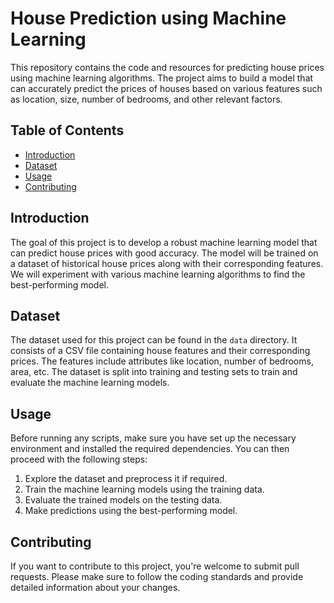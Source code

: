 # House Prediction using Machine Learning

This repository contains the code and resources for predicting house prices using machine learning algorithms. The project aims to build a model that can accurately predict the prices of houses based on various features such as location, size, number of bedrooms, and other relevant factors.

## Table of Contents

- [Introduction](#introduction)
- [Dataset](#dataset)
- [Usage](#usage)
- [Contributing](#contributing)

## Introduction

The goal of this project is to develop a robust machine learning model that can predict house prices with good accuracy. The model will be trained on a dataset of historical house prices along with their corresponding features. We will experiment with various machine learning algorithms to find the best-performing model.

## Dataset

The dataset used for this project can be found in the `data` directory. It consists of a CSV file containing house features and their corresponding prices. The features include attributes like location, number of bedrooms, area, etc. The dataset is split into training and testing sets to train and evaluate the machine learning models.


## Usage

Before running any scripts, make sure you have set up the necessary environment and installed the required dependencies. You can then proceed with the following steps:

1. Explore the dataset and preprocess it if required.
2. Train the machine learning models using the training data.
3. Evaluate the trained models on the testing data.
4. Make predictions using the best-performing model.



## Contributing

If you want to contribute to this project, you're welcome to submit pull requests. Please make sure to follow the coding standards and provide detailed information about your changes.
